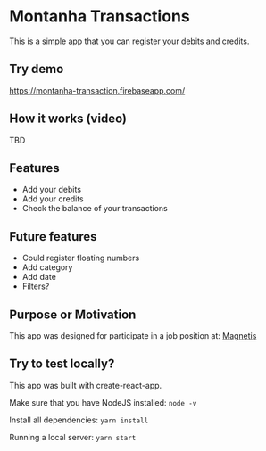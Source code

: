 # Montanha Transactions

This is a simple app that you can register your debits and credits.

## Try demo

https://montanha-transaction.firebaseapp.com/

## How it works (video)

TBD

## Features

- Add your debits
- Add your credits
- Check the balance of your transactions

## Future features

- Could register floating numbers
- Add category
- Add date
- Filters?

## Purpose or Motivation

This app was designed for participate in a job position at: [Magnetis](https://magnetis.com.br/)

## Try to test locally?

This app was built with create-react-app.

Make sure that you have NodeJS installed: `node -v`

Install all dependencies: `yarn install`

Running a local server: `yarn start`
